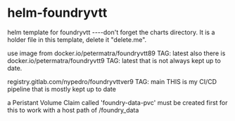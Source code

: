# helm-foundryvtt
helm template for foundryvtt
----don't forget the charts directory. It is a holder file in this template, delete it "delete.me".

use image from docker.io/petermatra/foundryvtt89  TAG: latest
also there is docker.io/petermatra/foundryvtt9 TAG: latest that is not always kept up to date.

registry.gitlab.com/nypedro/foundryvttver9 TAG: main  THIS is my CI/CD pipeline that is mostly kept up to date

a Peristant Volume Claim called 'foundry-data-pvc' must be created first for this to work with a host path of /foundry_data
